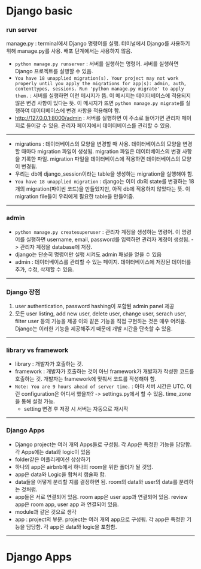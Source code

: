 # Django basic

### run server
manage.py : terminal에서 Django 명령어를 실행. 터미널에서 Django를 사용하기 위해 manage.py를 사용. 배포 단계에서는 사용하지 않음.

- `python manage.py runserver` : 서버를 실행하는 명령어. 서버를 실행하면 Django 프로젝트를 실행할 수 있음.
- `You have 18 unapplied migration(s). Your project may not work properly until you apply the migrations for app(s): admin, auth, contenttypes, sessions. Run 'python manage.py migrate' to apply them.` : 서버를 실행하면 이런 메시지가 뜸. 이 메시지는 데이터베이스에 적용되지 않은 변경 사항이 있다는 뜻. 이 메시지가 뜨면 `python manage.py migrate`를 실행하여 데이터베이스에 변경 사항을 적용해야 함.
- http://127.0.0.1:8000/admin : 서버를 실행하면 이 주소로 들어가면 관리자 페이지로 들어갈 수 있음. 관리자 페이지에서 데이터베이스를 관리할 수 있음.
---
- migrations : 데이터베이스의 모양을 변경할 때 사용. 데이터베이스의 모양을 변경할 때마다 migration 파일이 생성됨. migration 파일은 데이터베이스의 변경 사항을 기록한 파일. migration 파일을 데이터베이스에 적용하면 데이터베이스의 모양이 변경됨.
- 우리는 db에 django_session이라는 table을 생성하는 migration을 실행해야 함. 
- `You have 18 unapplied migration` : django는 이미 db의 state를 변경하는 18개의 migration(파이썬 코드)을 만들었지만, 아직 db에 적용하지 않았다는 뜻. 이 migration file들이 우리에게 필요한 table을 만들어줌.
---
### admin
- `python manage.py createsuperuser` : 관리자 계정을 생성하는 명령어. 이 명령어를 실행하면 username, email, password를 입력하면 관리자 계정이 생성됨. -> 관리자 계정을 database에 저장.
- django는 단순히 명령어만 실행 시켜도 admin 패널을 얻을 수 있음
- admin : 데이터베이스를 관리할 수 있는 페이지. 데이터베이스에 저장된 데이터를 추가, 수정, 삭제할 수 있음.
---
### Django 장점
1. user authentication, password hashing이 포함된 admin panel 제공
2. 모든 user listing, add new user, delete user, change user, serach user, filter user 등의 기능을 제공
이와 같은 기능을 직접 구현하는 것은 매우 어려움. Django는 이러한 기능을 제공해주기 때문에 개발 시간을 단축할 수 있음.
---
### library vs framework
- library : 개발자가 호출하는 것.
- framework : 개발자가 호출하는 것이 아닌 framework가 개발자가 작성한 코드를 호출하는 것. 개발자는 framework에 맞춰서 코드를 작성해야 함.
- `Note: You are 9 hours ahead of server time.` : 아마 서버 시간은 UTC. 이런 configuration은 어디서 했을까? -> settings.py에서 할 수 있음. time_zone을 통해 설정 가능.
  - setting 변경 후 저장 시 서버는 자동으로 재시작
---
### Django Apps
- Django project는 여러 개의 Apps들로 구성됨. 각 App은 특정한 기능을 담당함. 각 Apps에는 data와 logic이 있음
- folder같은 어플리케이션 상상하기
- 하나의 app은 airbnb에서 하나의 room을 위한 폴더가 될 것임.
- app은 data와 Logic을 합쳐서 캡슐화 함.
- data들을 어떻게 분리할 지를 결정하면 됨. room의 data와 user의 data를 분리하는 것처럼. 
- app들은 서로 연결되어 있음. room app은 user app과 연결되어 있음. review app은 room app, user app 과 연결되어 있음.
- module과 같은 것으로 생각
- app : project의 부분. project는 여러 개의 app으로 구성됨. 각 app은 특정한 기능을 담당함. 각 app은 data와 logic을 포함함.
---
# Django Apps
